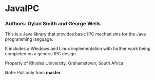 # JavaIPC
### Authors: Dylan Smith and George Wells

This is a Java library that provides basic IPC mechanisms
for the Java programming language.

It includes a Windows and Linux implementation with
further work being completed on a generic IPC design.

Property of Rhodes University, Grahamstown, South Africa. 

Note: Pull only from **master**